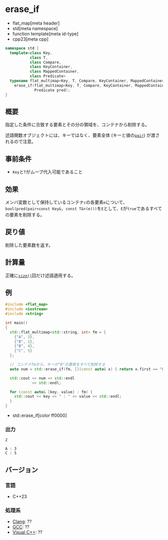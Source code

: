 # erase_if
* flat_map[meta header]
* std[meta namespace]
* function template[meta id-type]
* cpp23[meta cpp]

```cpp
namespace std {
  template<class Key,
           class T,
           class Compare,
           class KeyContainer,
           class MappedContainer,
           class Predicate>
  typename flat_multimap<Key, T, Compare, KeyContainer, MappedContainer>::size_type
    erase_if(flat_multimap<Key, T, Compare, KeyContainer, MappedContainer>& c,
             Predicate pred);
}
```

## 概要
指定した条件に合致する要素とその分の領域を、コンテナから削除する。

述語関数オブジェクトには、キーではなく、要素全体 (キーと値の[`pair`](/reference/utility/pair.md)) が渡されるので注意。


## 事前条件
- `Key`と`T`がムーブ代入可能であること


## 効果
メンバ変数として保持しているコンテナ`c`の各要素`e`について、`bool(pred(pair<const Key&, const T&>(e)))`を`E`として、`E`が`true`であるすべての要素を削除する。


## 戻り値
削除した要素数を返す。


## 計算量
正確に[`size()`](size.md)回だけ述語適用する。


## 例
```cpp example
#include <flat_map>
#include <iostream>
#include <string>

int main()
{
  std::flat_multimap<std::string, int> fm = {
    {"A", 3},
    {"B", 1},
    {"B", 4},
    {"C", 5}
  };

  // コンテナfmから、キーが"B"の要素をすべて削除する
  auto num = std::erase_if(fm, [](const auto& x) { return x.first == "B"; });

  std::cout << num << std::endl
            << std::endl;

  for (const auto& [key, value] : fm) {
    std::cout << key << " : " << value << std::endl;
  }
}
```
* std::erase_if[color ff0000]

### 出力
```
2

A : 3
C : 5
```

## バージョン
### 言語
- C++23

### 処理系
- [Clang](/implementation.md#clang): ??
- [GCC](/implementation.md#gcc): ??
- [Visual C++](/implementation.md#visual_cpp): ??
